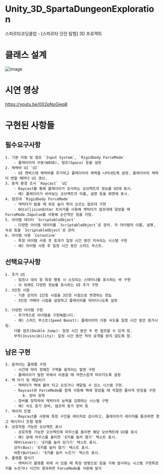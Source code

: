 # Unity_3D_SpartaDungeonExploration
스파르타코딩클럽 - [스파르타 던전 탐험] 3D 프로젝트
# 클래스 설계
![image](https://github.com/ss-zun/Unity_3D_SpartaDungeonExploration/assets/66246253/40668fbb-8492-4793-a030-257cd2943a2a)


# 시연 영상
https://youtu.be/002pNoGjeq8


# 구현된 사항들
## 필수요구사항
    1. 기본 이동 및 점프 `Input System`, `Rigidbody ForceMode`
        - 플레이어의 이동(WASD), 점프(Space) 등을 설정
    2. 체력바 UI `UI`
        - UI 캔버스에 체력바를 추가하고 플레이어의 체력을 나타내도록 설정. 플레이어의 체력이 변할 때마다 UI 갱신.
    3. 동적 환경 조사 `Raycast` `UI`
        - Raycast를 통해 플레이어가 조사하는 오브젝트의 정보를 UI에 표시.
        - 예) 플레이어가 바라보는 오브젝트의 이름, 설명 등을 화면에 표시.
    4. 점프대 `Rigidbody ForceMode`
        - 캐릭터가 밟을 때 위로 높이 튀어 오르는 점프대 구현
        - OnCollisionEnter 트리거를 사용해 캐릭터가 점프대에 닿았을 때 ForceMode.Impulse를 사용해 순간적인 힘을 가함.
    5. 아이템 데이터 `ScriptableObject`
        - 다양한 아이템 데이터를 `ScriptableObject`로 정의. 각 아이템의 이름, 설명, 속성 등을 `ScriptableObject`로 관리
    6. 아이템 사용 `Coroutine`
        - 특정 아이템 사용 후 효과가 일정 시간 동안 지속되는 시스템 구현
        - 예) 아이템 사용 후 일정 시간 동안 스피드 부스트.

        
## 선택요구사항
    1. 추가 UI
        - 점프나 대쉬 등 특정 행동 시 소모되는 스태미나를 표시하는 바 구현
        - 이 외에도 다양한 정보를 표시하는 UI 추가 구현
    2. 3인칭 시점
        - 기존 강의의 1인칭 시점을 3인칭 시점으로 변경하는 연습
        - 3인칭 카메라 시점을 설정하고 플레이어를 따라다니도록 설정

    5. 다양한 아이템 구현
        - 추가적으로 아이템을 구현해봅니다.
        - 예) 스피드 부스트(Speed Boost): 플레이어의 이동 속도를 일정 시간 동안 증가시킴.
        더블 점프(Double Jump): 일정 시간 동안 두 번 점프할 수 있게 함.
        무적(Invincibility): 일정 시간 동안 적의 공격을 받지 않도록 함.

## 남은 구현
    3. 움직이는 플랫폼 구현
        - 시간에 따라 정해진 구역을 움직이는 발판 구현
        - 플레이어가 발판 위에서 이동할 때 자연스럽게 따라가도록 설정
    4. 벽 타기 및 매달리기
        - 캐릭터가 벽에 붙어 타고 오르거나 매달릴 수 있는 시스템 구현.
        - Raycast와 ForceMode를 함께 사용해 벽에 닿았을 때 적절한 물리적 반응을 구현
            6. 장비 장착
        - 장비를 장착하여 캐릭터의 능력을 강화하는 시스템 구현
        - 예) 속도 증가 장비, 점프력 증가 장비 등
    7. 레이저 트랩
        - Raycast를 사용해 특정 구간을 레이저로 감시하고, 플레이어가 레이저를 통과하면 경고 메시지나 트랩 발동
    8. 상호작용 가능한 오브젝트 표시
        - 상호작용 가능한 오브젝트에 마우스를 올리면 해당 오브젝트에 UI를 표시
        - 예) 문에 마우스를 올리면 'E키를 눌러 열기' 텍스트 표시.
        레버(Lever): 'E키를 눌러 당기기' 텍스트 표시.
        상자(Box): 'E키를 눌러 열기' 텍스트 표시.
        버튼(Button): 'E키를 눌러 누르기' 텍스트 표시.
    9. 플랫폼 발사기
        - 캐릭터가 플랫폼 위에 서 있을 때 특정 방향으로 힘을 가해 발사하는 시스템 구현특정 키를 누르거나 시간이 경과하면 ForceMode를 사용해 발사

